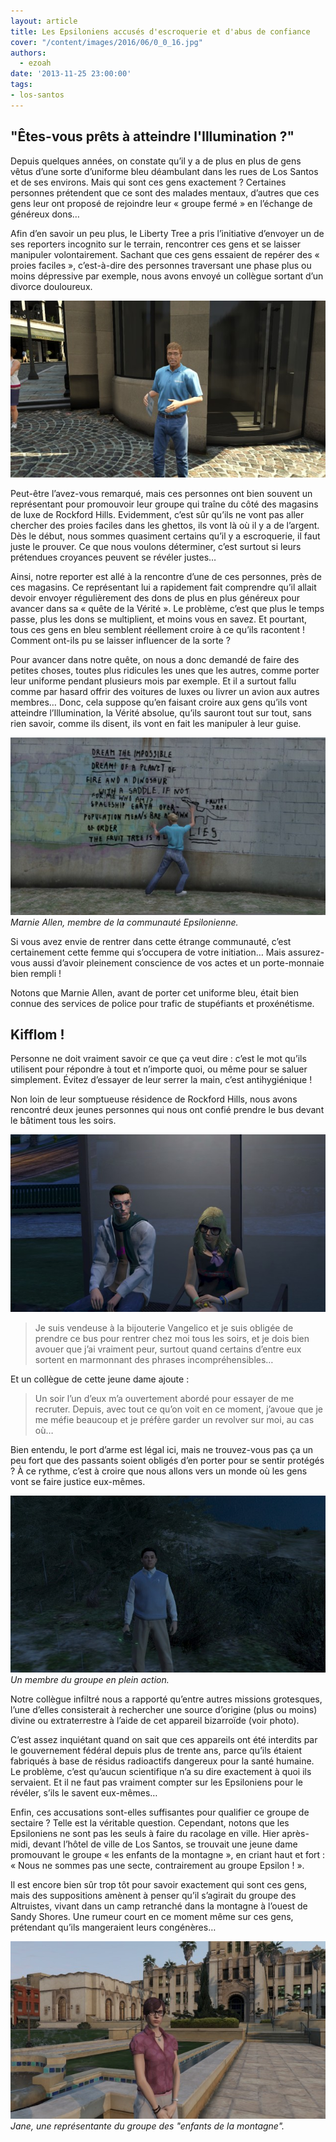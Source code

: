 ```yaml
---
layout: article
title: Les Epsiloniens accusés d'escroquerie et d'abus de confiance
cover: "/content/images/2016/06/0_0_16.jpg"
authors:
  - ezoah
date: '2013-11-25 23:00:00'
tags:
- los-santos
---
```


## "Êtes-vous prêts à atteindre l'Illumination ?"

Depuis quelques années, on constate qu’il y a de plus en plus de gens vêtus d’une sorte d’uniforme bleu déambulant dans les rues de Los Santos et de ses environs. Mais qui sont ces gens exactement ? Certaines personnes prétendent que ce sont des malades mentaux, d’autres que ces gens leur ont proposé de rejoindre leur « groupe fermé » en l’échange de généreux dons…

Afin d’en savoir un peu plus, le Liberty Tree a pris l’initiative d’envoyer un de ses reporters incognito sur le terrain, rencontrer ces gens et se laisser manipuler volontairement. Sachant que ces gens essaient de repérer des « proies faciles », c’est-à-dire des personnes traversant une phase plus ou moins dépressive par exemple, nous avons envoyé un collègue sortant d’un divorce douloureux.

![](/content/images/2016/06/0_0_17.jpg)

Peut-être l’avez-vous remarqué, mais ces personnes ont bien souvent un représentant pour promouvoir leur groupe qui traîne du côté des magasins de luxe de Rockford Hills. Evidemment, c’est sûr qu’ils ne vont pas aller chercher des proies faciles dans les ghettos, ils vont là où il y a de l’argent. Dès le début, nous sommes quasiment certains qu’il y a escroquerie, il faut juste le prouver. Ce que nous voulons déterminer, c’est surtout si leurs prétendues croyances peuvent se révéler justes…

Ainsi, notre reporter est allé à la rencontre d’une de ces personnes, près de ces magasins. Ce représentant lui a rapidement fait comprendre qu’il allait devoir envoyer régulièrement des dons de plus en plus généreux pour avancer dans sa « quête de la Vérité ». Le problème, c’est que plus le temps passe, plus les dons se multiplient, et moins vous en savez. Et pourtant, tous ces gens en bleu semblent réellement croire à ce qu’ils racontent ! Comment ont-ils pu se laisser influencer de la sorte ?

Pour avancer dans notre quête, on nous a donc demandé de faire des petites choses, toutes plus ridicules les unes que les autres, comme porter leur uniforme pendant plusieurs mois par exemple. Et il a surtout fallu comme par hasard offrir des voitures de luxes ou livrer un avion aux autres membres… Donc, cela suppose qu’en faisant croire aux gens qu’ils vont atteindre l’Illumination, la Vérité absolue, qu’ils sauront tout sur tout, sans rien savoir, comme ils disent, ils vont en fait les manipuler à leur guise.

![Marnie Allen, membre de la communauté Epsilonienne.](/content/images/2016/06/0_0_18.jpg)
_Marnie Allen, membre de la communauté Epsilonienne._

Si vous avez envie de rentrer dans cette étrange communauté, c’est certainement cette femme qui s’occupera de votre initiation… Mais assurez-vous aussi d’avoir pleinement conscience de vos actes et un porte-monnaie bien rempli !

Notons que Marnie Allen, avant de porter cet uniforme bleu, était bien connue des services de police pour trafic de stupéfiants et proxénétisme.

## Kifflom !

Personne ne doit vraiment savoir ce que ça veut dire : c’est le mot qu’ils utilisent pour répondre à tout et n’importe quoi, ou même pour se saluer simplement. Évitez d’essayer de leur serrer la main, c’est antihygiénique !

Non loin de leur somptueuse résidence de Rockford Hills, nous avons rencontré deux jeunes personnes qui nous ont confié prendre le bus devant le bâtiment tous les soirs.

![](/content/images/2016/06/0_0_19.jpg)

> Je suis vendeuse à la bijouterie Vangelico et je suis obligée de prendre ce bus pour rentrer chez moi tous les soirs, et je dois bien avouer que j’ai vraiment peur, surtout quand certains d’entre eux sortent en marmonnant des phrases incompréhensibles…

Et un collègue de cette jeune dame ajoute :

> Un soir l’un d’eux m’a ouvertement abordé pour essayer de me recruter. Depuis, avec tout ce qu’on voit en ce moment, j’avoue que je me méfie beaucoup et je préfère garder un revolver sur moi, au cas où…

Bien entendu, le port d’arme est légal ici, mais ne trouvez-vous pas ça un peu fort que des passants soient obligés d’en porter pour se sentir protégés ? À ce rythme, c’est à croire que nous allons vers un monde où les gens vont se faire justice eux-mêmes.

![Un membre du groupe en plein action.](/content/images/2016/06/0_0_20.jpg)
_Un membre du groupe en plein action._

Notre collègue infiltré nous a rapporté qu’entre autres missions grotesques, l’une d’elles consisterait à rechercher une source d’origine (plus ou moins) divine ou extraterrestre à l’aide de cet appareil bizarroïde (voir photo).

C’est assez inquiétant quand on sait que ces appareils ont été interdits par le gouvernement fédéral depuis plus de trente ans, parce qu’ils étaient fabriqués à base de résidus radioactifs dangereux pour la santé humaine. Le problème, c’est qu’aucun scientifique n’a su dire exactement à quoi ils servaient. Et il ne faut pas vraiment compter sur les Epsiloniens pour le révéler, s’ils le savent eux-mêmes…

Enfin, ces accusations sont-elles suffisantes pour qualifier ce groupe de sectaire ? Telle est la véritable question. Cependant, notons que les Epsiloniens ne sont pas les seuls à faire du racolage en ville. Hier après-midi, devant l’hôtel de ville de Los Santos, se trouvait une jeune dame promouvant le groupe « les enfants de la montagne », en criant haut et fort : « Nous ne sommes pas une secte, contrairement au groupe Epsilon ! ».

Il est encore bien sûr trop tôt pour savoir exactement qui sont ces gens, mais des suppositions amènent à penser qu’il s’agirait du groupe des Altruistes, vivant dans un camp retranché dans la montagne à l’ouest de Sandy Shores. Une rumeur court en ce moment même sur ces gens, prétendant qu’ils mangeraient leurs congénères…

![Jane, une représentante du groupe des "enfants de la montagne".](/content/images/2016/06/0_0_21.jpg)
_Jane, une représentante du groupe des "enfants de la montagne"._